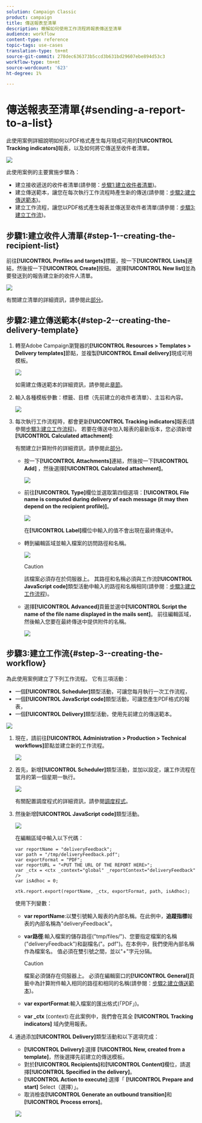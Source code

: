 ```yaml
---
solution: Campaign Classic
product: campaign
title: 傳送報表至清單
description: 瞭解如何使用工作流程將報表傳送至清單
audience: workflow
content-type: reference
topic-tags: use-cases
translation-type: tm+mt
source-git-commit: 278dec636373b5ccd3b631bd29607ebe894d53c3
workflow-type: tm+mt
source-wordcount: '623'
ht-degree: 1%

---
```



# 傳送報表至清單{#sending-a-report-to-a-list}

此使用案例詳細說明如何以PDF格式產生每月現成可用的&#x200B;**[!UICONTROL Tracking indicators]**&#x200B;報表，以及如何將它傳送至收件者清單。

![](assets/use_case_report_intro.png)

此使用案例的主要實施步驟為：

* 建立接收遞送的收件者清單(請參閱：[步驟1:建立收件者清單](#step-1--creating-the-recipient-list))。
* 建立傳送範本，讓您在每次執行工作流程時產生新的傳送(請參閱：[步驟2:建立傳送範本](#step-2--creating-the-delivery-template))。
* 建立工作流程，讓您以PDF格式產生報表並傳送至收件者清單(請參閱：[步驟3:建立工作流](#step-3--creating-the-workflow))。

## 步驟1:建立收件人清單{#step-1--creating-the-recipient-list}

前往&#x200B;**[!UICONTROL Profiles and targets]**&#x200B;標籤，按一下&#x200B;**[!UICONTROL Lists]**&#x200B;連結，然後按一下&#x200B;**[!UICONTROL Create]**&#x200B;按鈕。 選擇&#x200B;**[!UICONTROL New list]**&#x200B;並為要發送到的報告建立新的收件人清單。

![](assets/use_case_report_1.png)

有關建立清單的詳細資訊，請參閱此[部分](../../platform/using/creating-and-managing-lists.md)。

## 步驟2:建立傳送範本{#step-2--creating-the-delivery-template}

1. 轉至Adobe Campaign瀏覽器的&#x200B;**[!UICONTROL Resources > Templates > Delivery templates]**&#x200B;節點，並複製&#x200B;**[!UICONTROL Email delivery]**&#x200B;現成可用模板。

   ![](assets/use_case_report_2.png)

   如需建立傳送範本的詳細資訊，請參閱此[章節](../../delivery/using/about-templates.md)。

1. 輸入各種模板參數：標籤、目標（先前建立的收件者清單）、主旨和內容。

   ![](assets/use_case_report_3.png)

1. 每次執行工作流程時，都會更新&#x200B;**[!UICONTROL Tracking indicators]**&#x200B;報表(請參閱[步驟3:建立工作流程](#step-3--creating-the-workflow))。 若要在傳送中加入報表的最新版本，您必須新增&#x200B;**[!UICONTROL Calculated attachment]**:

   有關建立計算附件的詳細資訊，請參閱此[部分](../../delivery/using/attaching-files.md#creating-a-calculated-attachment)。

   * 按一下&#x200B;**[!UICONTROL Attachments]**&#x200B;連結，然後按一下&#x200B;**[!UICONTROL Add]** ，然後選擇&#x200B;**[!UICONTROL Calculated attachment]**。

      ![](assets/use_case_report_4.png)

   * 前往&#x200B;**[!UICONTROL Type]**&#x200B;欄位並選取第四個選項：**[!UICONTROL File name is computed during delivery of each message (it may then depend on the recipient profile)]**。

      ![](assets/use_case_report_5.png)

      在&#x200B;**[!UICONTROL Label]**&#x200B;欄位中輸入的值不會出現在最終傳送中。

   * 轉到編輯區域並輸入檔案的訪問路徑和名稱。

      ![](assets/use_case_report_6.png)

      >[!CAUTION]
      >
      >該檔案必須存在於伺服器上。 其路徑和名稱必須與工作流&#x200B;**[!UICONTROL JavaScript code]**&#x200B;類型活動中輸入的路徑和名稱相同(請參閱：[步驟3:建立工作流程](#step-3--creating-the-workflow))。

   * 選擇&#x200B;**[!UICONTROL Advanced]**&#x200B;頁籤並選中&#x200B;**[!UICONTROL Script the name of the file name displayed in the mails sent]**。 前往編輯區域，然後輸入您要在最終傳送中提供附件的名稱。

      ![](assets/use_case_report_6bis.png)

## 步驟3:建立工作流{#step-3--creating-the-workflow}

為此使用案例建立了下列工作流程。 它有三項活動：

* 一個&#x200B;**[!UICONTROL Scheduler]**&#x200B;類型活動，可讓您每月執行一次工作流程，
* 一個&#x200B;**[!UICONTROL JavaScript code]**&#x200B;類型活動，可讓您產生PDF格式的報表，
* 一個&#x200B;**[!UICONTROL Delivery]**&#x200B;類型活動，使用先前建立的傳送範本。

![](assets/use_case_report_8.png)

1. 現在，請前往&#x200B;**[!UICONTROL Administration > Production > Technical workflows]**&#x200B;節點並建立新的工作流程。

   ![](assets/use_case_report_7.png)

1. 首先，新增&#x200B;**[!UICONTROL Scheduler]**&#x200B;類型活動，並加以設定，讓工作流程在當月的第一個星期一執行。

   ![](assets/use_case_report_9.png)

   有關配置調度程式的詳細資訊，請參閱[調度程式](../../workflow/using/scheduler.md)。

1. 然後新增&#x200B;**[!UICONTROL JavaScript code]**&#x200B;類型活動。

   ![](assets/use_case_report_10.png)

   在編輯區域中輸入以下代碼：

   ```
   var reportName = "deliveryFeedback";
   var path = "/tmp/deliveryFeedback.pdf";
   var exportFormat = "PDF";
   var reportURL = "<PUT THE URL OF THE REPORT HERE>";
   var _ctx = <ctx _context="global" _reportContext="deliveryFeedback" />
   var isAdhoc = 0;
   
   xtk.report.export(reportName, _ctx, exportFormat, path, isAdhoc);
   ```

   使用下列變數：

   * **var reportName**:以雙引號輸入報表的內部名稱。在此例中，**追蹤指標**&#x200B;報表的內部名稱為&quot;deliveryFeedback&quot;。
   * **var路徑**:輸入檔案的儲存路徑(&quot;tmp/files/&quot;)、您要指定檔案的名稱(&quot;deliveryFeedback&quot;)和副檔名(&quot;。pdf&quot;)。在本例中，我們使用內部名稱作為檔案名。 值必須在雙引號之間，並以&quot;+&quot;字元分隔。

      >[!CAUTION]
      >
      >檔案必須儲存在伺服器上。 必須在編輯窗口的&#x200B;**[!UICONTROL General]**&#x200B;頁籤中為計算附件輸入相同的路徑和相同的名稱(請參閱：[步驟2:建立傳送範本](#step-2--creating-the-delivery-template))。

   * **var exportFormat**:輸入檔案的匯出格式(「PDF」)。
   * **var _ctx** (context):在此案例中，我們會在其全 **[!UICONTROL Tracking indicators]** 域內使用報表。

1. 通過添加&#x200B;**[!UICONTROL Delivery]**&#x200B;類型活動和以下選項完成：

   * **[!UICONTROL Delivery]**:選擇 **[!UICONTROL New, created from a template]**，然後選擇先前建立的傳送模板。
   * 對於&#x200B;**[!UICONTROL Recipients]**&#x200B;和&#x200B;**[!UICONTROL Content]**&#x200B;欄位，請選擇&#x200B;**[!UICONTROL Specified in the delivery]**。
   * **[!UICONTROL Action to execute]**:選擇「 **[!UICONTROL Prepare and start]** Select（選擇）」。
   * 取消檢查&#x200B;**[!UICONTROL Generate an outbound transition]**&#x200B;和&#x200B;**[!UICONTROL Process errors]**。

   ![](assets/use_case_report_11.png)

